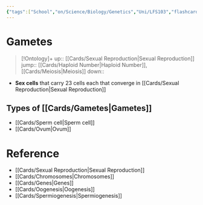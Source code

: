```yaml
---
{"tags":["School","on/Science/Biology/Genetics","Uni/LFS103","flashcards/LFS103"],"date created":"2022-03-07 Mon","edited":"2023-04-06 Thu","dg-publish":true,"permalink":"/cards/gametes/","dgPassFrontmatter":true}
---
```


# Gametes

> [!Ontology]+
> up:: [[Cards/Sexual Reproduction\|Sexual Reproduction]]
> jump:: [[Cards/Haploid Number\|Haploid Number]], [[Cards/Meiosis\|Meiosis]]
> down:: 

- **Sex cells** that carry 23 cells each that converge in [[Cards/Sexual Reproduction\|Sexual Reproduction]]

## Types of [[Cards/Gametes\|Gametes]]

- [[Cards/Sperm cell\|Sperm cell]]
- [[Cards/Ovum\|Ovum]]

# Reference

- [[Cards/Sexual Reproduction\|Sexual Reproduction]]
- [[Cards/Chromosomes\|Chromosomes]]
- [[Cards/Genes\|Genes]]
- [[Cards/Oogenesis\|Oogenesis]]
- [[Cards/Spermiogenesis\|Spermiogenesis]]